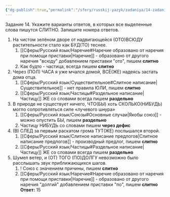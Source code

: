 ```yaml
---
{"dg-publish":true,"permalink":"/sfery/russkij-yazyk/zadaniya/14-zadanie/14-16-ege-po-russkomu/","tags":["Русский"]}
---
```


 Задание 14. Укажите варианты ответов, в которых все выделенные слова пишутся СЛИТНО. Запишите номера ответов.
1. На чистом зелёном дворе от надвигающейся (ОТО)ВСЮДУ растительности стало как БУД(ТО) теснее.
	1. [[Сферы/Русский язык/Наречие#Наречие образовано от наречия при помощи приставки\|Наречие]] - образовано от другого наречия "всюду" добавлением приставки "ото", пишем **слитно**
	2. Как будто - частица, всегда пишем **слитно**
2. Через (ПОЛ) ЧАСА я уже мчался домой, ВСЁ(ЖЕ) надеясь застать дома отца.
	1. [[Сферы/Русский язык/Существительное#Слитное написание\|Существительное]] - нет правила ЮЛИ, пишем **слитно**
	2. [[Сферы/Русский язык/Частицы#Раздельное написание\|Частицу]] ЖЕ со словами всегда пишем **раздельно**
3. В природе не существует ничего, ЧТО(БЫ) хоть СКОЛЬКО(НИБУДЬ) могло сопротивляться силе «лучевого шнура»
	1. [[Сферы/Русский язык/Союзы#Основные случаи\|Якобы союз]] - можно опустить БЫ, пишем **раздельно**
	2. Частицу НИБУДЬ со словами пишем **через дефис**
4. (В) СЛЕД за первым раскатом грома ТУТ(ЖЕ) послышался второй.
	1. [[Сферы/Русский язык/Слитное написание предлогов\|Слитное написание предлогов]] - производный предлог, пишем **слитно**
	2. [[Сферы/Русский язык/Частицы#Раздельное написание\|Частицу]] ЖЕ со словами всегда пишем **раздельно**
5. Шумел ветер, и (ОТ) ТОГО (ПО)ДОЛГУ невозможно было расслышать звук приближающихся шагов.
	1. ! Союз с значением причины, пишем **слитно**
	2. [[Сферы/Русский язык/Наречие#Наречие образовано от наречия при помощи приставки\|Наречие]] - образовано от другого наречия "долгий" добавлением приставки "по", пишем **слитно**
**Ответ:** 15